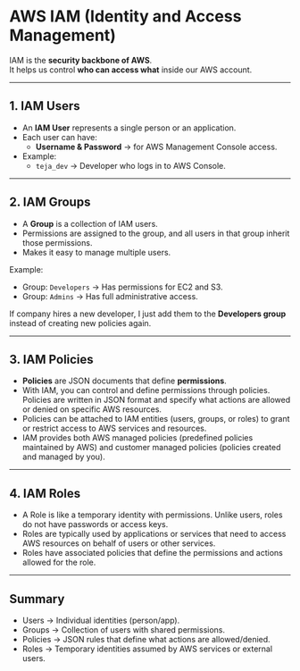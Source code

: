 # AWS IAM (Identity and Access Management)

IAM is the **security backbone of AWS**.  
It helps us control **who can access what** inside our AWS account.

---

## 1. IAM Users
- An **IAM User** represents a single person or an application.  
- Each user can have:
  - **Username & Password** → for AWS Management Console access.  
- Example:
  - `teja_dev` → Developer who logs in to AWS Console.
    
---

## 2. IAM Groups
- A **Group** is a collection of IAM users.  
- Permissions are assigned to the group, and all users in that group inherit those permissions.  
- Makes it easy to manage multiple users.  

Example:
- Group: `Developers` → Has permissions for EC2 and S3.  
- Group: `Admins` → Has full administrative access.  

If company hires a new developer, I just add them to the **Developers group** instead of creating new policies again.

---

## 3. IAM Policies
- **Policies** are JSON documents that define **permissions**.  
- With IAM, you can control and define permissions through policies. Policies are written in JSON format and specify what actions are allowed or denied on specific AWS resources.
- Policies can be attached to IAM entities (users, groups, or roles) to grant or restrict access to AWS services and resources.
- IAM provides both AWS managed policies (predefined policies maintained by AWS) and customer managed policies (policies created and managed by you).

---

## 4. IAM Roles
- A Role is like a temporary identity with permissions. Unlike users, roles do not have passwords or access keys.
-  Roles are typically used by applications or services that need to access AWS resources on behalf of users or other services.
-  Roles have associated policies that define the permissions and actions allowed for the role.

---

## Summary

- Users → Individual identities (person/app).
- Groups → Collection of users with shared permissions.
- Policies → JSON rules that define what actions are allowed/denied.
- Roles → Temporary identities assumed by AWS services or external users.
